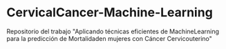 # CervicalCancer-Machine-Learning
Repositorio del trabajo "Aplicando técnicas eficientes de MachineLearning para la predicción de Mortalidaden mujeres con Cáncer Cervicouterino"
